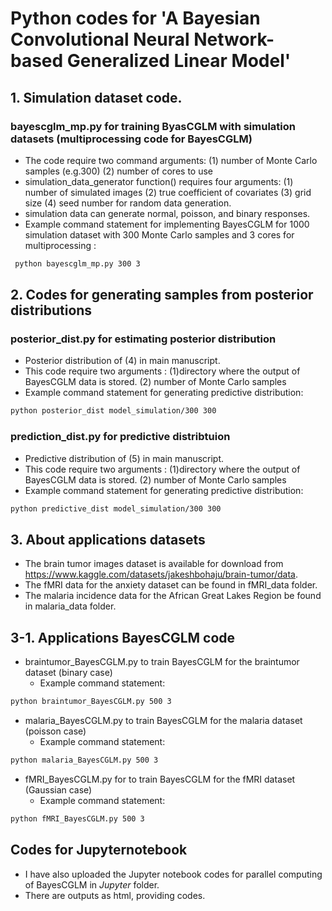 # Python codes for 'A Bayesian Convolutional Neural Network-based Generalized Linear Model'

## 1. Simulation dataset code. 
### bayescglm_mp.py for training ByasCGLM with simulation datasets (multiprocessing code for BayesCGLM)
* The code require two command arguments: (1) number of Monte Carlo samples (e.g.300) (2) number of cores to use
* simulation_data_generator function() requires four arguments:  (1) number of simulated images (2) true coefficient of covariates (3) grid size (4) seed number for random data generation.
* simulation data can generate normal, poisson, and binary responses. 
* Example command statement for implementing BayesCGLM for 1000 simulation dataset with 300 Monte Carlo samples and 3 cores for multiprocessing :
```diff
 python bayescglm_mp.py 300 3 
```
## 2. Codes for generating samples from posterior distributions 
### posterior_dist.py for estimating posterior distribution 
* Posterior distribution of (4) in main manuscript.
* This code require two arguments : (1)directory where the output of BayesCGLM data is stored.  (2) number of Monte Carlo samples 
* Example command statement for generating predictive distribution:
```diff
python posterior_dist model_simulation/300 300
``` 
  
### prediction_dist.py for predictive distribtuion 
* Predictive distribution of (5) in main manuscript.
* This code require two arguments : (1)directory where the output of BayesCGLM data is stored.  (2) number of Monte Carlo samples 
* Example command statement for generating predictive distribution:
```diff
python predictive_dist model_simulation/300 300
```
## 3. About applications datasets 
* The brain tumor images dataset is available for download from https://www.kaggle.com/datasets/jakeshbohaju/brain-tumor/data.
* The fMRI data for the anxiety dataset can be found in fMRI_data folder.
* The malaria incidence data for the African Great Lakes Region be found in malaria_data folder.

## 3-1. Applications BayesCGLM code
* braintumor_BayesCGLM.py to train BayesCGLM for the braintumor dataset (binary case)  
  - Example command statement:
```diff
python braintumor_BayesCGLM.py 500 3 
```
* malaria_BayesCGLM.py to train BayesCGLM for the malaria dataset (poisson case)
  - Example command statement:
```diff
python malaria_BayesCGLM.py 500 3 
```
* fMRI_BayesCGLM.py for to train BayesCGLM for the fMRI dataset (Gaussian case)
  - Example command statement:
```diff
python fMRI_BayesCGLM.py 500 3 
```

## Codes for Jupyternotebook 
* I have also uploaded the Jupyter notebook codes for parallel computing of BayesCGLM in _Jupyter_ folder.
* There are outputs as html, providing codes.
